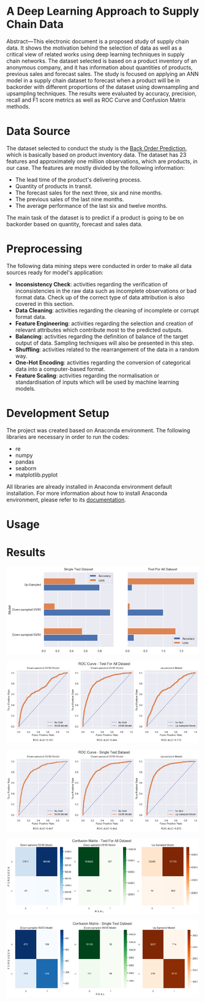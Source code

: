 # A Deep Learning Approach to Supply Chain Data

Abstract—This electronic document is a proposed study of supply chain data. It shows the motivation behind the selection of data as well as a critical view of related works using deep learning techniques in supply chain networks. The dataset selected is based on a product inventory of an anonymous company, and it has information about quantities of products, previous sales and forecast sales. The study is focused on applying an ANN model in a supply chain dataset to forecast when a product will be in backorder with different proportions of the dataset using downsampling and upsampling techniques. The results were evaluated by accuracy, precision, recall and F1 score metrics as well as ROC Curve and Confusion Matrix methods.

# Data Source

The dataset selected to conduct the study is the [Back Order Prediction](https://www.kaggle.com/adityanarayansinha/back-order-prediction-using-ann), which is basically based on product inventory data. The dataset has 23 features and approximately one million observations, which are products, in our case. The features are mostly divided by the following information:
- The lead time of the product's delivering process.
- Quantity of products in transit.
- The forecast sales for the next three, six and nine
months.
- The previous sales of the last nine months.
- The average performance of the last six and twelve
months.

The main task of the dataset is to predict if a product is
going to be on backorder based on quantity, forecast and sales
data.

# Preprocessing

The following data mining steps were conducted in order to make all data sources ready for model's application:

- **Inconsistency Check**: activities regarding the verification of inconsistencies in the raw data such as incomplete observations or bad format data. Check up of the correct type of data attribution is also covered in this section.
- **Data Cleaning**: activities regarding the cleaning of incomplete or corrupt format data.
- **Feature Engineering**: activities regarding the selection and creation of relevant attributes which contribute most to the predicted outputs.
- **Balancing**: activities regarding the definition of balance of the target output of data. Sampling techniques will also be presented in this step.
- **Shuffling**: activities related to the rearrangement of the data in a random way.
- **One-Hot Encoding**: activities regarding the conversion of categorical data into a computer-based format.
- **Feature Scaling**: activities regarding the normalisation or standardisation of inputs which will be used by machine learning models.

# Development Setup

The project was created based on Anaconda environment. The following libraries are necessary in order to run the codes:
- re
- numpy
- pandas
- seaborn
- matplotlib.pyplot

All libraries are already installed in Anaconda environment default installation. For more information about how to install Anaconda environment, please refer to its [documentation](https://www.anaconda.com/products/individual).

# Usage

# Results

![](/Figures/result_accuracy_loss.png)

![](/Figures/roc_curve_all_test.png)

![](/Figures/roc_curve_single_test.png)

![](/Figures/confusion_matrix_all.png)

![](/Figures/confusion_matrix_single.png)
